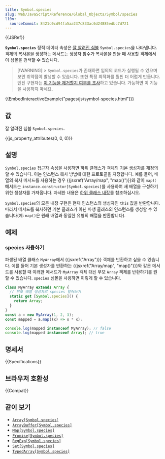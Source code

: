 ```yaml
---
title: Symbol.species
slug: Web/JavaScript/Reference/Global_Objects/Symbol/species
l10n:
  sourceCommit: 8421c0cd94fa5aa237c833ac6d24885edbc7d721
---
```


{{JSRef}}

**`Symbol.species`** 정적 데이터 속성은 [잘 알려진 심볼](/ko/docs/Web/JavaScript/Reference/Global_Objects/Symbol#잘_알려진_심볼) `Symbol.species`을 나타냅니다. 객체의 복사본을 생성하는 메서드는 생성자 함수가 복사본을 만들 때 사용할 객체에서 이 심볼을 검색할 수 있습니다.

> [!WARNING] > `Symbol.species`가 존재하면 임의의 코드가 실행될 수 있으며 보안 취약점이 발생할 수 있습니다. 또한 특정 최적화를 훨씬 더 어렵게 만듭니다. 엔진 구현자는 [이 기능을 제거할지 여부를 조사](https://github.com/tc39/proposal-rm-builtin-subclassing)하고 있습니다. 가능하면 이 기능을 사용하지 마세요.

{{EmbedInteractiveExample("pages/js/symbol-species.html")}}

## 값

잘 알려진 심볼 `Symbol.species`.

{{js_property_attributes(0, 0, 0)}}

## 설명

`Symbol.species` 접근자 속성을 사용하면 하위 클래스가 객체의 기본 생성자를 재정의할 수 있습니다. 이는 인스턴스 복사 방법에 대한 프로토콜을 지정합니다. 예를 들어, 배열의 복사 메서드를 사용하는 경우 {{jsxref("Array/map", "map()")}}와 같이 `map()` 메서드는 `instance.constructor[Symbol.species]`를 사용하여 새 배열을 구성하기 위한 생성자를 가져옵니다. 자세한 내용은 [하위 클래스 내장](/ko/docs/Web/JavaScript/Reference/Classes/extends#subclassing_built-ins)를 참조하십시오.

`Symbol.species`의 모든 내장 구현은 현재 인스턴스의 생성자인 `this` 값을 반환합니다. 따라서 메서드를 복사하면 기본 클래스가 아닌 파생 클래스의 인스턴스를 생성할 수 있습니다(예: `map()`은 원래 배열과 동일한 유형의 배열을 반환합니다).

## 예제

### species 사용하기

파생된 배열 클래스 `MyArray`에서 {{jsxref("Array")}} 객체를 반환하고 싶을 수 있습니다. 예를 들어 기본 생성자를 반환하는 {{jsxref("Array/map", "map()")}}와 같은 메서드를 사용할 때 이러한 메서드가 `MyArray` 객체 대신 부모 `Array` 객체를 반환하기를 원할 수 있습니다. `species` 심볼을 사용하면 이렇게 할 수 있습니다.

```js
class MyArray extends Array {
  // 부모 배열 생성자로 species 덮어쓰기
  static get [Symbol.species]() {
    return Array;
  }
}
const a = new MyArray(1, 2, 3);
const mapped = a.map((x) => x * x);

console.log(mapped instanceof MyArray); // false
console.log(mapped instanceof Array); // true
```

## 명세서

{{Specifications}}

## 브라우저 호환성

{{Compat}}

## 같이 보기

- [`Array[Symbol.species]`](/ko/docs/Web/JavaScript/Reference/Global_Objects/Array/Symbol.species)
- [`ArrayBuffer[Symbol.species]`](/ko/docs/Web/JavaScript/Reference/Global_Objects/ArrayBuffer/Symbol.species)
- [`Map[Symbol.species]`](/ko/docs/Web/JavaScript/Reference/Global_Objects/Map/Symbol.species)
- [`Promise[Symbol.species]`](/ko/docs/Web/JavaScript/Reference/Global_Objects/Promise/Symbol.species)
- [`RegExp[Symbol.species]`](/ko/docs/Web/JavaScript/Reference/Global_Objects/RegExp/Symbol.species)
- [`Set[Symbol.species]`](/ko/docs/Web/JavaScript/Reference/Global_Objects/Set/Symbol.species)
- [`TypedArray[Symbol.species]`](/ko/docs/Web/JavaScript/Reference/Global_Objects/TypedArray/Symbol.species)
